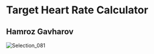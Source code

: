 # Target Heart Rate Calculator

## Hamroz Gavharov

![Selection_081](https://user-images.githubusercontent.com/62178569/119418968-a62d9c00-bd12-11eb-939c-e07249037192.png)


